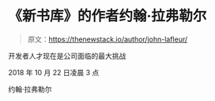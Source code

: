 # 《新书库》的作者约翰·拉弗勒尔

> 原文：<https://thenewstack.io/author/john-lafleur/>

开发者人才现在是公司面临的最大挑战

2018 年 10 月 22 日凌晨 3 点

约翰·拉弗勒尔